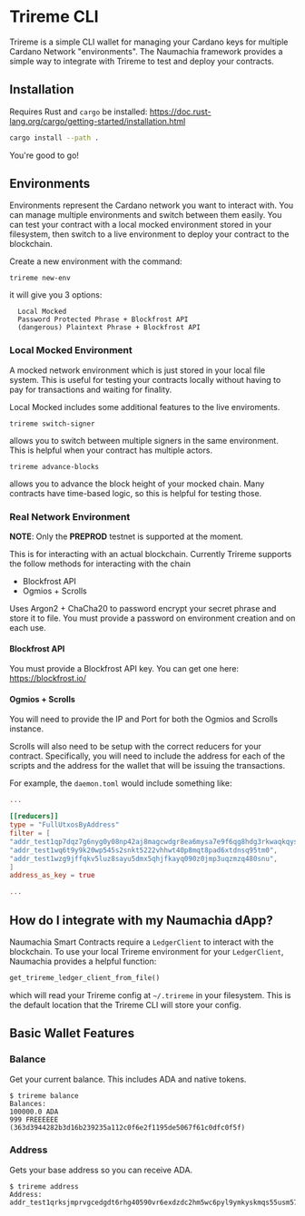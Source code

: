 # Trireme CLI

Trireme is a simple CLI wallet for managing your Cardano keys for multiple Cardano Network "environments".
The Naumachia framework provides a simple way to integrate with Trireme to test and deploy your contracts.

## Installation

Requires Rust and `cargo` be installed: https://doc.rust-lang.org/cargo/getting-started/installation.html

```sh
cargo install --path .
```

You're good to go!

## Environments

Environments represent the Cardano network you want to interact with. You can manage multiple environments and switch
between them easily. You can test your contract with a local mocked environment stored in your filesystem, then switch to a live
environment to deploy your contract to the blockchain.

Create a new environment with the command:

```shell
trireme new-env
```

it will give you 3 options:

```
  Local Mocked
  Password Protected Phrase + Blockfrost API
  (dangerous) Plaintext Phrase + Blockfrost API
```

### Local Mocked Environment

A mocked network environment which is just stored in your local file system. 
This is useful for testing your contracts locally without having to pay for transactions and waiting for finality.

Local Mocked includes some additional features to the live enviroments.
```shell
trireme switch-signer
```
allows you to switch between multiple signers in the same environment. This is helpful when your contract has
multiple actors.

```shell
trireme advance-blocks
```
allows you to advance the block height of your mocked chain. 
Many contracts have time-based logic, so this is helpful for testing those.

### Real Network Environment

**NOTE**: Only the **PREPROD** testnet is supported at the moment.

This is for interacting with an actual blockchain. Currently Trireme supports the follow methods for interacting with 
the chain

- Blockfrost API
- Ogmios + Scrolls

Uses Argon2 + ChaCha20 to password encrypt your secret phrase and store it to file. You must provide a password on 
environment creation and on each use.

#### Blockfrost API

You must provide a Blockfrost API key. You can get one here: https://blockfrost.io/

#### Ogmios + Scrolls

You will need to provide the IP and Port for both the Ogmios and Scrolls instance. 

Scrolls will also need to be setup with the correct reducers for your contract. Specifically, you will need to include
the address for each of the scripts and the address for the wallet that will be issuing the transactions.

For example, the `daemon.toml` would include something like:
```toml
...

[[reducers]]
type = "FullUtxosByAddress"
filter = [
"addr_test1qp7dqz7g6nyg0y08np42aj8magcwdgr8ea6mysa7e9f6qg8hdg3rkwaqkqysqnwqsfl2spx4yreqywa6t5mgftv6x3fsckw6qg",
"addr_test1wq6t9y9k20wp545s2snkt5222vhhwt40p8mqt8pad6xtdnsq95tm0",
"addr_test1wzg9jffqkv5luz8sayu5dmx5qhjfkayq090z0jmp3uqzmzq480snu",
]
address_as_key = true

...
```

## How do I integrate with my Naumachia dApp?

Naumachia Smart Contracts require a `LedgerClient` to interact with the blockchain.
To use your local Trireme environment for your `LedgerClient`, Naumachia provides a helpful function:

```rust
get_trireme_ledger_client_from_file()
```

which will read your Trireme config at `~/.trireme` in your filesystem. This is the default location that the
Trireme CLI will store your config.

## Basic Wallet Features 

### Balance

Get your current balance. This includes ADA and native tokens.

```
$ trireme balance
Balances:
100000.0 ADA
999 FREEEEEE (363d3944282b3d16b239235a112c0f6e2f1195de5067f61c0dfc0f5f)
```

### Address

Gets your base address so you can receive ADA.

```
$ trireme address
Address: addr_test1qrksjmprvgcedgdt6rhg40590vr6exdzdc2hm5wc6pyl9ymkyskmqs55usm57gflrumk9kd63f3ty6r0l2tdfwfm28qs0rurdr
```



